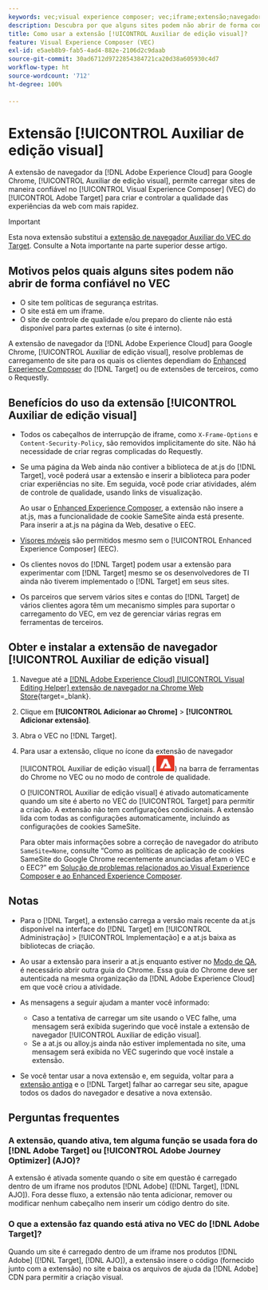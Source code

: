 ```yaml
---
keywords: vec;visual experience composer; vec;iframe;extensão;navegador;perguntas frequentes
description: Descubra por que alguns sites podem não abrir de forma confiável no [!UICONTROL Visual Experience Composer] (VEC). A extensão de navegador [!UICONTROL Auxiliar de edição visual] permite carregar sites de maneira confiável no VEC.
title: Como usar a extensão [!UICONTROL Auxiliar de edição visual]?
feature: Visual Experience Composer (VEC)
exl-id: e5aeb8b9-fab5-4ad4-882e-2106d2c9daab
source-git-commit: 30ad6712d9722854384721ca20d38a605930c4d7
workflow-type: ht
source-wordcount: '712'
ht-degree: 100%

---
```


# Extensão [!UICONTROL Auxiliar de edição visual]

A extensão de navegador da [!DNL Adobe Experience Cloud] para Google Chrome, [!UICONTROL Auxiliar de edição visual], permite carregar sites de maneira confiável no [!UICONTROL Visual Experience Composer] (VEC) do [!UICONTROL Adobe Target] para criar e controlar a qualidade das experiências da web com mais rapidez.

>[!IMPORTANT]
>
>Esta nova extensão substitui a [extensão de navegador Auxiliar do VEC do Target](/help/main/c-experiences/c-visual-experience-composer/r-troubleshoot-composer/vec-helper-browser-extension.md). Consulte a Nota importante na parte superior desse artigo.

## Motivos pelos quais alguns sites podem não abrir de forma confiável no VEC

* O site tem políticas de segurança estritas.
* O site está em um iframe.
* O site de controle de qualidade e/ou preparo do cliente não está disponível para partes externas (o site é interno).

A extensão de navegador da [!DNL Adobe Experience Cloud] para Google Chrome, [!UICONTROL Auxiliar de edição visual], resolve problemas de carregamento de site para os quais os clientes dependiam do [Enhanced Experience Composer](/help/main/administrating-target/visual-experience-composer-set-up.md#eec) do [!DNL Target] ou de extensões de terceiros, como o Requestly.

## Benefícios do uso da extensão [!UICONTROL Auxiliar de edição visual]

* Todos os cabeçalhos de interrupção de iframe, como `X-Frame-Options` e `Content-Security-Policy`, são removidos implicitamente do site. Não há necessidade de criar regras complicadas do Requestly.
* Se uma página da Web ainda não contiver a biblioteca de at.js do [!DNL Target], você poderá usar a extensão e inserir a biblioteca para poder criar experiências no site. Em seguida, você pode criar atividades, além de controle de qualidade, usando links de visualização.

   Ao usar o [Enhanced Experience Composer](/help/main/administrating-target/visual-experience-composer-set-up.md#eec), a extensão não insere a at.js, mas a funcionalidade de cookie SameSite ainda está presente. Para inserir a at.js na página da Web, desative o EEC.

* [Visores móveis](/help/main/c-experiences/c-visual-experience-composer/mobile-viewports.md) são permitidos mesmo sem o [!UICONTROL Enhanced Experience Composer] (EEC).
* Os clientes novos do [!DNL Target] podem usar a extensão para experimentar com [!DNL Target] mesmo se os desenvolvedores de TI ainda não tiverem implementado o [!DNL Target] em seus sites.
* Os parceiros que servem vários sites e contas do [!DNL Target] de vários clientes agora têm um mecanismo simples para suportar o carregamento do VEC, em vez de gerenciar várias regras em ferramentas de terceiros.

## Obter e instalar a extensão de navegador [!UICONTROL Auxiliar de edição visual]

1. Navegue até a [[!DNL Adobe Experience Cloud] [!UICONTROL Visual Editing Helper] extensão de navegador na Chrome Web Store](https://chrome.google.com/webstore/detail/adobe-experience-cloud-vi/kgmjjkfjacffaebgpkpcllakjifppnca){target=_blank}.
1. Clique em **[!UICONTROL Adicionar ao Chrome]** > **[!UICONTROL Adicionar extensão]**.
1. Abra o VEC no [!DNL Target].
1. Para usar a extensão, clique no ícone da extensão de navegador [!UICONTROL Auxiliar de edição visual] (![ícone da extensão de edição visual](/help/main/c-experiences/c-visual-experience-composer/r-troubleshoot-composer/assets/visual-editing-helper.png)) na barra de ferramentas do Chrome no VEC ou no modo de controle de qualidade.

   O [!UICONTROL Auxiliar de edição visual] é ativado automaticamente quando um site é aberto no VEC do [!UICONTROL Target] para permitir a criação. A extensão não tem configurações condicionais. A extensão lida com todas as configurações automaticamente, incluindo as configurações de cookies SameSite.

   Para obter mais informações sobre a correção de navegador do atributo `SameSite=None`, consulte “Como as políticas de aplicação de cookies SameSite do Google Chrome recentemente anunciadas afetam o VEC e o EEC?” em [Solução de problemas relacionados ao Visual Experience Composer e ao Enhanced Experience Composer](/help/main/c-experiences/c-visual-experience-composer/r-troubleshoot-composer/issues-related-to-the-visual-experience-composer-vec-and-enhanced-experience-composer-eec.md).

## Notas

* Para o [!DNL Target], a extensão carrega a versão mais recente da at.js disponível na interface do [!DNL Target] em [!UICONTROL Administração] > [!UICONTROL Implementação] e a at.js baixa as bibliotecas de criação.
* Ao usar a extensão para inserir a at.js enquanto estiver no [Modo de QA](/help/main/c-activities/c-activity-qa/activity-qa.md), é necessário abrir outra guia do Chrome. Essa guia do Chrome deve ser autenticada na mesma organização da [!DNL Adobe Experience Cloud] em que você criou a atividade.
* As mensagens a seguir ajudam a manter você informado:

   * Caso a tentativa de carregar um site usando o VEC falhe, uma mensagem será exibida sugerindo que você instale a extensão de navegador [!UICONTROL Auxiliar de edição visual].
   * Se a at.js ou alloy.js ainda não estiver implementada no site, uma mensagem será exibida no VEC sugerindo que você instale a extensão.
* Se você tentar usar a nova extensão e, em seguida, voltar para a [extensão antiga](/help/main/c-experiences/c-visual-experience-composer/r-troubleshoot-composer/vec-helper-browser-extension.md) e o [!DNL Target] falhar ao carregar seu site, apague todos os dados do navegador e desative a nova extensão.

## Perguntas frequentes

### A extensão, quando ativa, tem alguma função se usada fora do [!DNL Adobe Target] ou [!UICONTROL Adobe Journey Optimizer] (AJO)?

A extensão é ativada somente quando o site em questão é carregado dentro de um iframe nos produtos [!DNL Adobe] ([!DNL Target], [!DNL AJO]). Fora desse fluxo, a extensão não tenta adicionar, remover ou modificar nenhum cabeçalho nem inserir um código dentro do site.

### O que a extensão faz quando está ativa no VEC do [!DNL Adobe Target]?

Quando um site é carregado dentro de um iframe nos produtos [!DNL Adobe] ([!DNL Target], [!DNL AJO]), a extensão insere o código (fornecido junto com a extensão) no site e baixa os arquivos de ajuda da [!DNL Adobe] CDN para permitir a criação visual.
